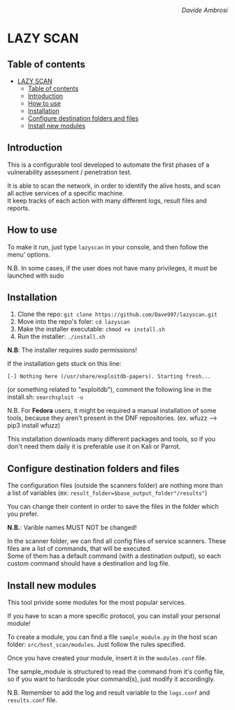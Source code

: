 <p align="right"><i>Davide Ambrosi</i></p>

# LAZY SCAN

## Table of contents
- [LAZY SCAN](#LAZY-SCAN)
  - [Table of contents](#Table-of-contents)
  - [Introduction](#Introduction)
  - [How to use](#How-to-use)
  - [Installation](#Installation)
  - [Configure destination folders and files](#Configure-destination-folders-and-files)
  - [Install new modules](#Install-new-modules)


## Introduction
This is a configurable tool developed to automate the first phases of a vulnerability assessment / penetration test.

It is able to scan the network, in order to identify the alive hosts, and scan all active services of a specific machine. <br>
It keep tracks of each action with many different logs, result files and reports.

## How to use

To make it run, just type `lazyscan` in your console, and then follow the menu' options.

N.B. In some cases, if the user does not have many privileges, it must be launched with sudo

## Installation

1. Clone the repo: `git clone https://github.com/Dave997/lazyscan.git`
2. Move into the repo's foler: `cd lazyscan`
3. Make the installer executable: `chmod +x install.sh`
4. Run the installer: `./install.sh`
   
**N.B**: The installer requires *sudo* permissions!

If the installation gets stuck on this line:

 `[-] Nothing here (/usr/share/exploitdb-papers). Starting fresh...`

(or something related to "exploitdb"), comment the following line in the install.sh: `searchsploit -u`

N.B. For **Fedora** users, it might be required a manual installation of some tools, because they aren't present in the DNF repositories.
(ex. wfuzz --> pip3 install wfuzz)

This installation downloads many different packages and tools, so if you don't need them daily it is preferable use it on Kali or Parrot.


## Configure destination folders and files
The configuration files (outside the scanners folder) are nothing more than a list of variables (ex: `result_folder=$base_output_folder"/results"`) 

You can change their content in order to save the files in the folder which you prefer.

**N.B.**: Varible names MUST NOT be changed! 

In the scanner folder, we can find all config files of service scanners. These files are a list of commands, that will be executed.<br>
Some of them has a default command (with a destination output), so each custom command should have a destination and log file.

## Install new modules 
This tool privide some modules for the most popular services.

If you have to scan a more specific protocol, you can install your personal module! 

To create a module, you can find a file `sample_module.py` in the host scan folder: `src/host_scan/modules`. Just follow the rules specified.

Once you have created your module, insert it in the `modules.conf` file.

The sample_module is structured to read the command from it's config file, so if you want to hardcode your command(s), just modify it accordingly.

N.B. Remember to add the log and result variable to the `logs.conf` and `results.conf` file.